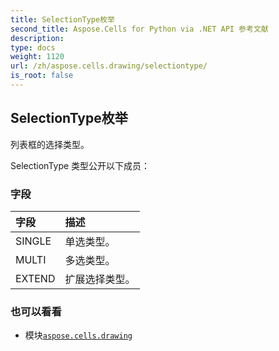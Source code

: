 ```yaml
---
title: SelectionType枚举
second_title: Aspose.Cells for Python via .NET API 参考文献
description:
type: docs
weight: 1120
url: /zh/aspose.cells.drawing/selectiontype/
is_root: false
---
```

## SelectionType枚举
列表框的选择类型。



SelectionType 类型公开以下成员：

### 字段
|字段|描述|
| :- | :- |
| SINGLE |单选类型。|
| MULTI |多选类型。|
| EXTEND |扩展选择类型。|



### 也可以看看
* 模块[`aspose.cells.drawing`](..)
